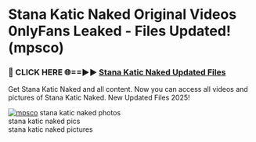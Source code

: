 # Stana Katic Naked Original Videos 0nlyFans Leaked - Files Updated! (mpsco)

<h3>🔴 CLICK HERE 🌐==►► <a href="https://tinyurl.com/yckcrads" rel="nofollow">Stana Katic Naked Updated Files</a></h3>

Get Stana Katic Naked and all content. Now you can access all videos and pictures of Stana Katic Naked. New Updated Files 2025!

[![mpsco](https://i.imgur.com/hpKpOFt.gif)](https://tinyurl.com/yckcrads)
stana katic naked photos<br>
stana katic naked pics<br>
stana katic naked pictures